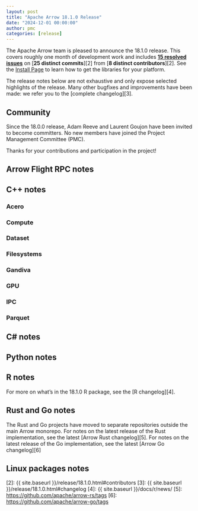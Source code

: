 ```yaml
---
layout: post
title: "Apache Arrow 18.1.0 Release"
date: "2024-12-01 00:00:00"
author: pmc
categories: [release]
---
```

<!--
{% comment %}
Licensed to the Apache Software Foundation (ASF) under one or more
contributor license agreements.  See the NOTICE file distributed with
this work for additional information regarding copyright ownership.
The ASF licenses this file to you under the Apache License, Version 2.0
(the "License"); you may not use this file except in compliance with
the License.  You may obtain a copy of the License at

http://www.apache.org/licenses/LICENSE-2.0

Unless required by applicable law or agreed to in writing, software
distributed under the License is distributed on an "AS IS" BASIS,
WITHOUT WARRANTIES OR CONDITIONS OF ANY KIND, either express or implied.
See the License for the specific language governing permissions and
limitations under the License.
{% endcomment %}
-->


The Apache Arrow team is pleased to announce the 18.1.0 release. This
covers roughly one month of development work and includes [**15 resolved
issues**][1] on [**25 distinct commits**][2] from [**8 distinct
contributors**][2]. See the [Install Page](https://arrow.apache.org/install/) to
learn how to get the libraries for your platform.

The release notes below are not exhaustive and only expose selected
highlights of the release. Many other bugfixes and improvements have been made:
we refer you to the [complete changelog][3].

## Community

Since the 18.0.0 release, Adam Reeve and Laurent Goujon have been invited
to become committers. No new members have joined the Project Management
Committee (PMC).

Thanks for your contributions and participation in the project!


## Arrow Flight RPC notes

## C++ notes

### Acero

### Compute

### Dataset

### Filesystems

### Gandiva

### GPU

### IPC

### Parquet

## C# notes


## Python notes

## R notes

For more on what’s in the 18.1.0 R package, see the [R changelog][4].


## Rust and Go notes

The Rust and Go projects have moved to separate repositories outside the
main Arrow monorepo. For notes on the latest release of the Rust
implementation, see the latest [Arrow Rust changelog][5].
For notes on the latest release of the Go implementation, see the latest
[Arrow Go changelog][6]

## Linux packages notes

[1]: https://github.com/apache/arrow/milestone/67?closed=1
[2]: {{ site.baseurl }}/release/18.1.0.html#contributors
[3]: {{ site.baseurl }}/release/18.1.0.html#changelog
[4]: {{ site.baseurl }}/docs/r/news/
[5]: https://github.com/apache/arrow-rs/tags
[6]: https://github.com/apache/arrow-go/tags
